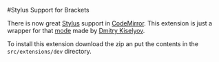 #Stylus Support for Brackets

There is now great [Stylus](http://learnboost.github.com/stylus/) support in [CodeMirror](http://codemirror.net/). This extension is just a wrapper for that [mode](http://codemirror.net/mode/stylus/index.html) made by [Dmitry Kiselyov](https://github.com/dmitrykiselyov).

To install this extension download the zip an put the contents in the `src/extensions/dev` directory.
